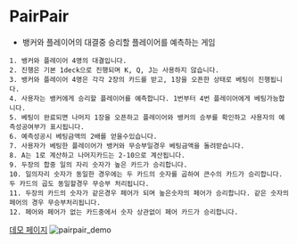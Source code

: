 # PairPair
- 뱅커와 플레이어의 대결중 승리할 플레이어를 예측하는 게임
```
1. 뱅커와 플레이어 4명의 대결입니다.
2. 진행은 기본 1deck으로 진행되며 K, Q, J는 사용하지 않습니다.
3. 뱅커와 플레이어 4명은 각각 2장의 카드를 받고, 1장을 오픈한 상태로 베팅이 진행됩니다.
4. 사용자는 뱅커에게 승리할 플레이어를 예측합니다. 1번부터 4번 플레이어에게 베팅가능합니다.
5. 베팅이 완료되면 나머지 1장을 오픈하고 플레이어와 뱅커의 승부를 확인하고 사용자의 예측성공여부가 표시됩니다.
6. 예측성공시 베팅금액의 2배를 얻을수있습니다.
7. 사용자가 베팅한 플레이어가 뱅커와 무승부일경우 베팅금액을 돌려받습니다.
8. A는 1로 계산하고 나머지카드는 2-10으로 계산됩니다.
9. 두장의 합중 일의 자리 숫자가 높은 카드가 승리합니다.
10. 일의자리 숫자가 동일한 경우에는 두 카드의 숫자를 곱하여 큰수의 카드가 승리합니다. 두 카드의 곱도 동일할경우 무승부 처리됩니다.
11. 두장의 카드의 숫자가 같은경우 페어가 되며 높은숫자의 페어가 승리합니다. 같은 숫자의 페어의 경우 무승부처리됩니다. 
12. 페어와 페어가 없는 카드중에서 숫자 상관없이 페어 카드가 승리합니다.

```

[데모 페이지](https://asset.moss.land/PairPair/index.html)
![pairpair_demo](https://user-images.githubusercontent.com/13128375/201276490-ca2ea39c-2a7c-41d7-9c39-d252d90ef973.gif)
